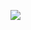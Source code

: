 ![](http://www.plantuml.com/plantuml/proxy?cache=no&src=raw.githubusercontent.com/oleksandrblazhko/ai-213-golovnin/Laboratory_Work_7/2-SoftwareDesign/2.7-PlantUML/DataModel.puml)
